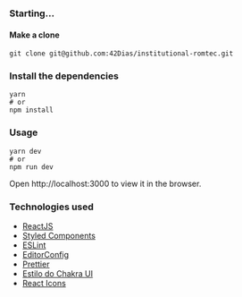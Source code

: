 ### Starting...
#### Make a clone
```
git clone git@github.com:42Dias/institutional-romtec.git
```
### Install the dependencies
```
yarn
# or
npm install
```
### Usage
```
yarn dev
# or
npm run dev
```
Open http://localhost:3000 to view it in the browser.

### Technologies used
* [ReactJS](https://reactjs.org)
* [Styled Components](https://styled-components.com)
* [ESLint](https://eslint.org)
* [EditorConfig](https://editorconfig.org)
* [Prettier](https://prettier.io/)
* [Estilo do Chakra UI](https://chakra-ui.com)
* [React Icons](https://react-icons.github.io/react-icons)
